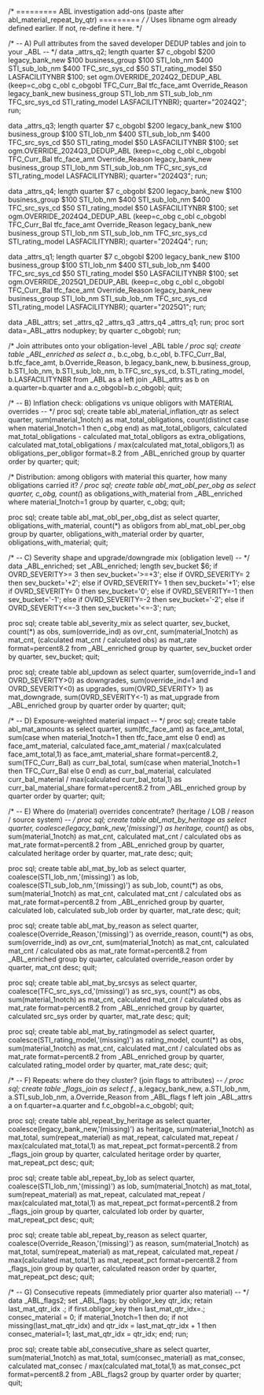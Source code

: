 /* =========  ABL investigation add-ons (paste after abl_material_repeat_by_qtr)  ========= */
/* Uses libname ogm already defined earlier. If not, re-define it here. */

/* -- A) Pull attributes from the saved developer DEDUP tables and join to your _ABL -- */
data _attrs_q2;
  length quarter $7 c_obgobl $200 legacy_bank_new $100 business_group $100
         STI_lob_nm $400 STI_sub_lob_nm $400 TFC_src_sys_cd $50 STI_rating_model $50
         LASFACILITYNBR $100;
  set ogm.OVERRIDE_2024Q2_DEDUP_ABL
      (keep=c_obg c_obl c_obgobl TFC_Curr_Bal tfc_face_amt Override_Reason
            legacy_bank_new business_group STI_lob_nm STI_sub_lob_nm
            TFC_src_sys_cd STI_rating_model LASFACILITYNBR);
  quarter="2024Q2";
run;

data _attrs_q3;
  length quarter $7 c_obgobl $200 legacy_bank_new $100 business_group $100
         STI_lob_nm $400 STI_sub_lob_nm $400 TFC_src_sys_cd $50 STI_rating_model $50
         LASFACILITYNBR $100;
  set ogm.OVERRIDE_2024Q3_DEDUP_ABL
      (keep=c_obg c_obl c_obgobl TFC_Curr_Bal tfc_face_amt Override_Reason
            legacy_bank_new business_group STI_lob_nm STI_sub_lob_nm
            TFC_src_sys_cd STI_rating_model LASFACILITYNBR);
  quarter="2024Q3";
run;

data _attrs_q4;
  length quarter $7 c_obgobl $200 legacy_bank_new $100 business_group $100
         STI_lob_nm $400 STI_sub_lob_nm $400 TFC_src_sys_cd $50 STI_rating_model $50
         LASFACILITYNBR $100;
  set ogm.OVERRIDE_2024Q4_DEDUP_ABL
      (keep=c_obg c_obl c_obgobl TFC_Curr_Bal tfc_face_amt Override_Reason
            legacy_bank_new business_group STI_lob_nm STI_sub_lob_nm
            TFC_src_sys_cd STI_rating_model LASFACILITYNBR);
  quarter="2024Q4";
run;

data _attrs_q1;
  length quarter $7 c_obgobl $200 legacy_bank_new $100 business_group $100
         STI_lob_nm $400 STI_sub_lob_nm $400 TFC_src_sys_cd $50 STI_rating_model $50
         LASFACILITYNBR $100;
  set ogm.OVERRIDE_2025Q1_DEDUP_ABL
      (keep=c_obg c_obl c_obgobl TFC_Curr_Bal tfc_face_amt Override_Reason
            legacy_bank_new business_group STI_lob_nm STI_sub_lob_nm
            TFC_src_sys_cd STI_rating_model LASFACILITYNBR);
  quarter="2025Q1";
run;

data _ABL_attrs; set _attrs_q2 _attrs_q3 _attrs_q4 _attrs_q1; run;
proc sort data=_ABL_attrs nodupkey; by quarter c_obgobl; run;

/* Join attributes onto your obligation-level _ABL table */
proc sql;
  create table _ABL_enriched as
  select a.*, 
         b.c_obg, b.c_obl, b.TFC_Curr_Bal, b.tfc_face_amt, b.Override_Reason,
         b.legacy_bank_new, b.business_group, b.STI_lob_nm, b.STI_sub_lob_nm,
         b.TFC_src_sys_cd, b.STI_rating_model, b.LASFACILITYNBR
  from _ABL as a
  left join _ABL_attrs as b
    on a.quarter=b.quarter and a.c_obgobl=b.c_obgobl;
quit;

/* -- B) Inflation check: obligations vs unique obligors with MATERIAL overrides -- */
proc sql;
  create table abl_material_inflation_qtr as
  select quarter,
         sum(material_1notch)                                          as mat_total_obligations,
         count(distinct case when material_1notch=1 then c_obg end)    as mat_total_obligors,
         calculated mat_total_obligations - calculated mat_total_obligors as extra_obligations,
         calculated mat_total_obligations / max(calculated mat_total_obligors,1)
           as obligations_per_obligor format=8.2
  from _ABL_enriched
  group by quarter
  order by quarter;
quit;

/* Distribution: among obligors with material this quarter, how many obligations carried it? */
proc sql;
  create table abl_mat_obl_per_obg as
  select quarter, c_obg, count(*) as obligations_with_material
  from _ABL_enriched
  where material_1notch=1
  group by quarter, c_obg;
quit;

proc sql;
  create table abl_mat_obl_per_obg_dist as
  select quarter, obligations_with_material, count(*) as obligors
  from abl_mat_obl_per_obg
  group by quarter, obligations_with_material
  order by quarter, obligations_with_material;
quit;

/* -- C) Severity shape and upgrade/downgrade mix (obligation level) -- */
data _ABL_enriched;
  set _ABL_enriched;
  length sev_bucket $6;
  if OVRD_SEVERITY>= 3 then sev_bucket='>=+3';
  else if OVRD_SEVERITY= 2 then sev_bucket='+2';
  else if OVRD_SEVERITY= 1 then sev_bucket='+1';
  else if OVRD_SEVERITY= 0 then sev_bucket='0';
  else if OVRD_SEVERITY=-1 then sev_bucket='-1';
  else if OVRD_SEVERITY=-2 then sev_bucket='-2';
  else if OVRD_SEVERITY<=-3 then sev_bucket='<=-3';
run;

proc sql;
  create table abl_severity_mix as
  select quarter, sev_bucket,
         count(*) as obs,
         sum(override_ind) as ovr_cnt,
         sum(material_1notch) as mat_cnt,
         (calculated mat_cnt / calculated obs) as mat_rate format=percent8.2
  from _ABL_enriched
  group by quarter, sev_bucket
  order by quarter, sev_bucket;
quit;

proc sql;
  create table abl_updown as
  select quarter,
         sum(override_ind=1 and OVRD_SEVERITY>0)  as downgrades,
         sum(override_ind=1 and OVRD_SEVERITY<0)  as upgrades,
         sum(OVRD_SEVERITY> 1) as mat_downgrade,
         sum(OVRD_SEVERITY<-1) as mat_upgrade
  from _ABL_enriched
  group by quarter
  order by quarter;
quit;

/* -- D) Exposure-weighted material impact -- */
proc sql;
  create table abl_mat_amounts as
  select quarter,
         sum(tfc_face_amt)                                             as face_amt_total,
         sum(case when material_1notch=1 then tfc_face_amt else 0 end) as face_amt_material,
         calculated face_amt_material / max(calculated face_amt_total,1) 
           as face_amt_material_share format=percent8.2,
         sum(TFC_Curr_Bal)                                            as curr_bal_total,
         sum(case when material_1notch=1 then TFC_Curr_Bal else 0 end) as curr_bal_material,
         calculated curr_bal_material / max(calculated curr_bal_total,1) 
           as curr_bal_material_share format=percent8.2
  from _ABL_enriched
  group by quarter
  order by quarter;
quit;

/* -- E) Where do (material) overrides concentrate? (heritage / LOB / reason / source system) -- */
proc sql;
  create table abl_mat_by_heritage as
  select quarter, coalesce(legacy_bank_new,'(missing)') as heritage,
         count(*) as obs, sum(material_1notch) as mat_cnt,
         calculated mat_cnt / calculated obs as mat_rate format=percent8.2
  from _ABL_enriched
  group by quarter, calculated heritage
  order by quarter, mat_rate desc;
quit;

proc sql;
  create table abl_mat_by_lob as
  select quarter, coalesce(STI_lob_nm,'(missing)') as lob,
         coalesce(STI_sub_lob_nm,'(missing)') as sub_lob,
         count(*) as obs, sum(material_1notch) as mat_cnt,
         calculated mat_cnt / calculated obs as mat_rate format=percent8.2
  from _ABL_enriched
  group by quarter, calculated lob, calculated sub_lob
  order by quarter, mat_rate desc;
quit;

proc sql;
  create table abl_mat_by_reason as
  select quarter, coalesce(Override_Reason,'(missing)') as override_reason,
         count(*) as obs, sum(override_ind) as ovr_cnt, sum(material_1notch) as mat_cnt,
         calculated mat_cnt / calculated obs as mat_rate format=percent8.2
  from _ABL_enriched
  group by quarter, calculated override_reason
  order by quarter, mat_cnt desc;
quit;

proc sql;
  create table abl_mat_by_srcsys as
  select quarter, coalesce(TFC_src_sys_cd,'(missing)') as src_sys,
         count(*) as obs, sum(material_1notch) as mat_cnt,
         calculated mat_cnt / calculated obs as mat_rate format=percent8.2
  from _ABL_enriched
  group by quarter, calculated src_sys
  order by quarter, mat_rate desc;
quit;

proc sql;
  create table abl_mat_by_ratingmodel as
  select quarter, coalesce(STI_rating_model,'(missing)') as rating_model,
         count(*) as obs, sum(material_1notch) as mat_cnt,
         calculated mat_cnt / calculated obs as mat_rate format=percent8.2
  from _ABL_enriched
  group by quarter, calculated rating_model
  order by quarter, mat_rate desc;
quit;

/* -- F) Repeats: where do they cluster? (join flags to attributes) -- */
proc sql;
  create table _flags_join as
  select f.*, a.legacy_bank_new, a.STI_lob_nm, a.STI_sub_lob_nm, a.Override_Reason
  from _ABL_flags f
  left join _ABL_attrs a
    on f.quarter=a.quarter and f.c_obgobl=a.c_obgobl;
quit;

proc sql;
  create table abl_repeat_by_heritage as
  select quarter, coalesce(legacy_bank_new,'(missing)') as heritage,
         sum(material_1notch) as mat_total,
         sum(repeat_material) as mat_repeat,
         calculated mat_repeat / max(calculated mat_total,1) as mat_repeat_pct format=percent8.2
  from _flags_join
  group by quarter, calculated heritage
  order by quarter, mat_repeat_pct desc;
quit;

proc sql;
  create table abl_repeat_by_lob as
  select quarter, coalesce(STI_lob_nm,'(missing)') as lob,
         sum(material_1notch) as mat_total,
         sum(repeat_material) as mat_repeat,
         calculated mat_repeat / max(calculated mat_total,1) as mat_repeat_pct format=percent8.2
  from _flags_join
  group by quarter, calculated lob
  order by quarter, mat_repeat_pct desc;
quit;

proc sql;
  create table abl_repeat_by_reason as
  select quarter, coalesce(Override_Reason,'(missing)') as reason,
         sum(material_1notch) as mat_total,
         sum(repeat_material) as mat_repeat,
         calculated mat_repeat / max(calculated mat_total,1) as mat_repeat_pct format=percent8.2
  from _flags_join
  group by quarter, calculated reason
  order by quarter, mat_repeat_pct desc;
quit;

/* -- G) Consecutive repeats (immediately prior quarter also material) -- */
data _ABL_flags2;
  set _ABL_flags;
  by obligor_key qtr_idx;
  retain last_mat_qtr_idx .;
  if first.obligor_key then last_mat_qtr_idx=.;
  consec_material = 0;
  if material_1notch=1 then do;
    if not missing(last_mat_qtr_idx) and qtr_idx = last_mat_qtr_idx + 1 then consec_material=1;
    last_mat_qtr_idx = qtr_idx;
  end;
run;

proc sql;
  create table abl_consecutive_share as
  select quarter,
         sum(material_1notch) as mat_total,
         sum(consec_material) as mat_consec,
         calculated mat_consec / max(calculated mat_total,1) as mat_consec_pct format=percent8.2
  from _ABL_flags2
  group by quarter
  order by quarter;
quit;
